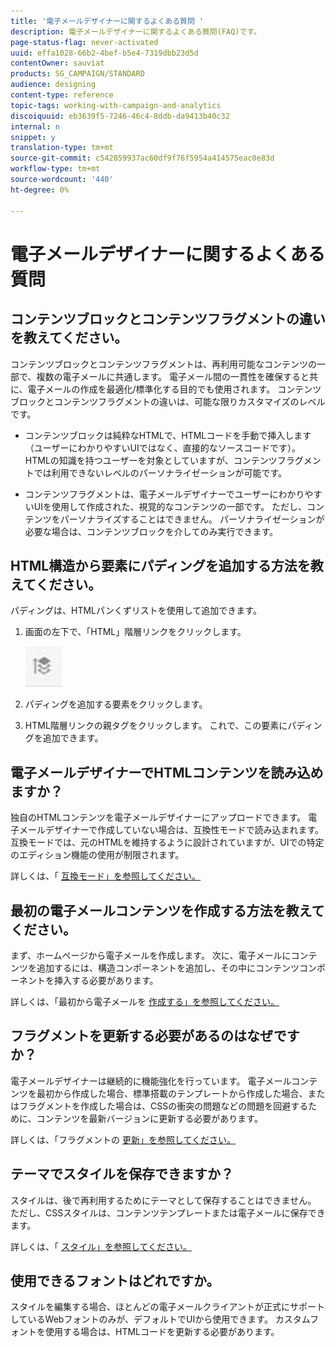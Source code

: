 ```yaml
---
title: '電子メールデザイナーに関するよくある質問 '
description: 電子メールデザイナーに関するよくある質問(FAQ)です。
page-status-flag: never-activated
uuid: effa1028-66b2-4bef-b5e4-7319dbb23d5d
contentOwner: sauviat
products: SG_CAMPAIGN/STANDARD
audience: designing
content-type: reference
topic-tags: working-with-campaign-and-analytics
discoiquuid: eb3639f5-7246-46c4-8ddb-da9413b40c32
internal: n
snippet: y
translation-type: tm+mt
source-git-commit: c542859937ac60df9f76f5954a414575eac0e83d
workflow-type: tm+mt
source-wordcount: '440'
ht-degree: 0%

---
```



# 電子メールデザイナーに関するよくある質問

## コンテンツブロックとコンテンツフラグメントの違いを教えてください。

コンテンツブロックとコンテンツフラグメントは、再利用可能なコンテンツの一部で、複数の電子メールに共通します。 電子メール間の一貫性を確保すると共に、電子メールの作成を最適化/標準化する目的でも使用されます。 コンテンツブロックとコンテンツフラグメントの違いは、可能な限りカスタマイズのレベルです。

* コンテンツブロックは純粋なHTMLで、HTMLコードを手動で挿入します（ユーザーにわかりやすいUIではなく、直接的なソースコードです）。 HTMLの知識を持つユーザーを対象としていますが、コンテンツフラグメントでは利用できないレベルのパーソナライゼーションが可能です。

* コンテンツフラグメントは、電子メールデザイナーでユーザーにわかりやすいUIを使用して作成された、視覚的なコンテンツの一部です。 ただし、コンテンツをパーソナライズすることはできません。 パーソナライゼーションが必要な場合は、コンテンツブロックを介してのみ実行できます。

## HTML構造から要素にパディングを追加する方法を教えてください。

パディングは、HTMLパンくずリストを使用して追加できます。

1. 画面の左下で、「HTML」階層リンクをクリックします。

   ![](assets/do-not-localize/breadcrumb.png)

1. パディングを追加する要素をクリックします。
1. HTML階層リンクの親タグをクリックします。
これで、この要素にパディングを追加できます。

## 電子メールデザイナーでHTMLコンテンツを読み込めますか？

独自のHTMLコンテンツを電子メールデザイナーにアップロードできます。 電子メールデザイナーで作成していない場合は、互換性モードで読み込まれます。互換モードでは、元のHTMLを維持するように設計されていますが、UIでの特定のエディション機能の使用が制限されます。

詳しくは、「 [互換モード」を参照してください。](../../designing/using/using-existing-content.md#compatibility-mode)

## 最初の電子メールコンテンツを作成する方法を教えてください。

まず、ホームページから電子メールを作成します。
次に、電子メールにコンテンツを追加するには、構造コンポーネントを追加し、その中にコンテンツコンポーネントを挿入する必要があります。

詳しくは、「最初から電子メールを [作成する」を参照してください。](../../designing/using/quick-start.md#from-scratch-email)

## フラグメントを更新する必要があるのはなぜですか？

電子メールデザイナーは継続的に機能強化を行っています。 電子メールコンテンツを最初から作成した場合、標準搭載のテンプレートから作成した場合、またはフラグメントを作成した場合は、CSSの衝突の問題などの問題を回避するために、コンテンツを最新バージョンに更新する必要があります。

詳しくは、「フラグメントの [更新」を参照してください。](../../designing/using/designing-content-in-adobe-campaign.md#email-designer-updates)

## テーマでスタイルを保存できますか？

スタイルは、後で再利用するためにテーマとして保存することはできません。 ただし、CSSスタイルは、コンテンツテンプレートまたは電子メールに保存できます。

詳しくは、「 [スタイル」を参照してください。](../../designing/using/styles.md)

## 使用できるフォントはどれですか。

スタイルを編集する場合、ほとんどの電子メールクライアントが正式にサポートしているWebフォントのみが、デフォルトでUIから使用できます。 カスタムフォントを使用する場合は、HTMLコードを更新する必要があります。
